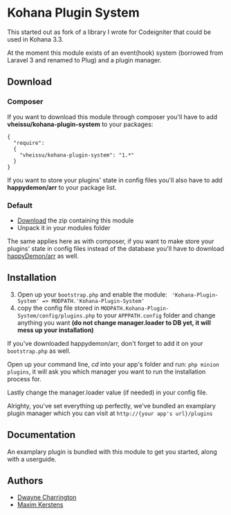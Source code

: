 Kohana Plugin System
====================

This started out as fork of a library I wrote for Codeigniter that could be used in Kohana 3.3.

At the moment this module exists of an event(hook) system (borrowed from Laravel 3 and renamed to Plug) and a plugin manager.



## Download

### Composer
If you want to download this module through composer you'll have to add **vheissu/kohana-plugin-system** to your packages:

```
{
  "require":
  {
    "vheissu/kohana-plugin-system": "1.*"
  }
}
```

If you want to store your plugins' state in config files you'll also have to add **happydemon/arr** to your package list.

### Default

 -  [Download](https://github.com/Vheissu/Kohana-Plugin-System/archive/master.zip) the zip containing this module
 -  Unpack it in your modules folder
 
The same applies here as with composer, if you want to make store your plugins' state in config files instead of the database
you'll have to download [happyDemon/arr](https://github.com/happyDemon/arr) as well.

## Installation

3. Open up your ```bootstrap.php``` and enable the module:  ``` 'Kohana-Plugin-System' => MODPATH.'Kohana-Plugin-System'```
4. copy the config file stored in ```MODPATH.Kohana-Plugin-System/config/plugins.php``` to your ```APPPATH.config``` folder and change anything you want **(do not change manager.loader to DB yet, it will mess up your installation)**

If you've downloaded happydemon/arr, don't forget to add it on your ```bootstrap.php``` as well.

Open up your command line, *cd* into your app's folder and run: ```php minion plugins```, it will ask you which manager you want 
to run the installation process for.

Lastly change the manager.loader value (if needed) in your config file.

Alrighty, you've set everything up perfectly, we've bundled an examplary plugin manager which you can visit at ```http://{your app's url}/plugins```

## Documentation

An examplary plugin is bundled with this module to get you started, along with a userguide.

## Authors

- [Dwayne Charrington](https://github.com/Vheissu/)
- [Maxim Kerstens](https://github.com/happyDemon/)

